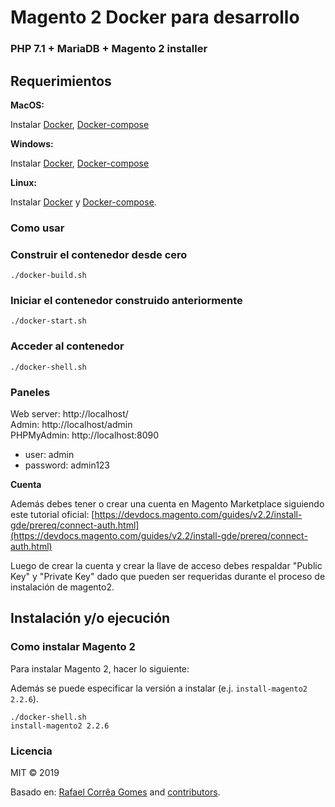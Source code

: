 #  Magento 2 Docker para desarrollo

### PHP 7.1 + MariaDB + Magento 2 installer

## Requerimientos

**MacOS:**

Instalar [Docker](https://docs.docker.com/docker-for-mac/install/), [Docker-compose](https://docs.docker.com/compose/install/#install-compose)

**Windows:**

Instalar [Docker](https://docs.docker.com/docker-for-windows/install/), [Docker-compose](https://docs.docker.com/compose/install/#install-compose)

**Linux:**

Instalar [Docker](https://docs.docker.com/engine/installation/linux/docker-ce/ubuntu/) y [Docker-compose](https://docs.docker.com/compose/install/#install-compose).

### Como usar

### Construir el contenedor desde cero

```
./docker-build.sh
```

### Iniciar el contenedor construido anteriormente

```
./docker-start.sh
```

### Acceder al contenedor

```
./docker-shell.sh
```

### Paneles

Web server: http://localhost/  
Admin: http://localhost/admin  
PHPMyAdmin: http://localhost:8090  
- user: admin
- password: admin123 

**Cuenta**

Además debes tener o crear una cuenta en Magento Marketplace siguiendo este tutorial oficial: [https://devdocs.magento.com/guides/v2.2/install-gde/prereq/connect-auth.html](https://devdocs.magento.com/guides/v2.2/install-gde/prereq/connect-auth.html)

Luego de crear la cuenta y crear la llave de acceso debes respaldar "Public Key" y "Private Key" dado que pueden ser requeridas durante el proceso de instalación de magento2.

## Instalación y/o ejecución

### Como instalar Magento 2

Para instalar Magento 2, hacer lo siguiente:

Además se puede especificar la versión a instalar (e.j. `install-magento2 2.2.6`).

```
./docker-shell.sh
install-magento2 2.2.6
```

### Licencia

MIT © 2019

Basado en: [Rafael Corrêa Gomes](https://github.com/rafaelstz/) and [contributors](https://github.com/clean-docker/Magento2/graphs/contributors).
